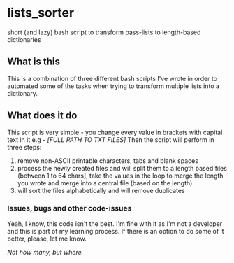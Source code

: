 # lists_sorter
short (and lazy) bash script to transform pass-lists to length-based dictionaries

## What is this
This is a combination of three different bash scripts I've wrote in order to automated some 
of the tasks when trying to transform multiple lists into a dictionary.

## What does it do
This script is very simple - you change every value in brackets with capital text in it e.g - _[FULL PATH TO TXT FILES]_
Then the script will perform in three steps:
1. remove non-ASCII printable characters, tabs and blank spaces
2. process the newly created files and will split them to a length based files (between 1 to 64 chars],
take the values in the loop to merge the length you wrote and merge into a central file (based on the length).
3. will sort the files alphabetically and will remove duplicates

### Issues, bugs and other code-issues
Yeah, I know, this code isn't the best. I'm fine with it as I'm not a developer and this is part of my learning process.
If there is an option to do some of it better, please, let me know.

_Not how many, but where._
